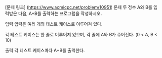 [문제 링크] (https://www.acmicpc.net/problem/10951)
문제
두 정수 A와 B를 입력받은 다음, A+B를 출력하는 프로그램을 작성하시오.

입력
입력은 여러 개의 테스트 케이스로 이루어져 있다.

각 테스트 케이스는 한 줄로 이루어져 있으며, 각 줄에 A와 B가 주어진다. (0 < A, B < 10)

출력
각 테스트 케이스마다 A+B를 출력한다.
